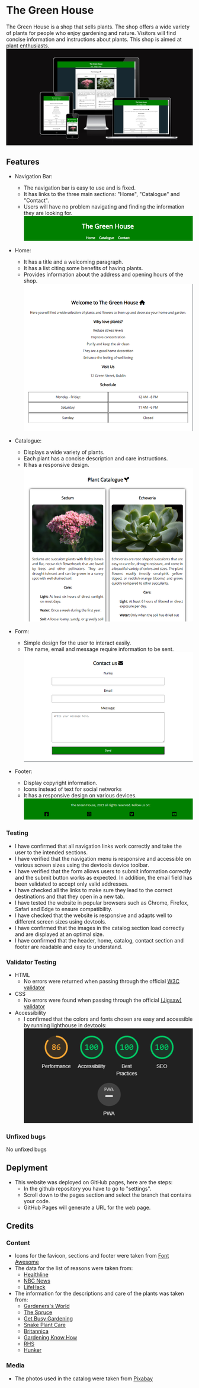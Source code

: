 # The Green House
The Green House is a shop that sells plants. The shop offers a wide variety of plants for people who enjoy gardening and nature. 
Visitors will find concise information and instructions about plants. This shop is aimed at plant enthusiasts.
![The Green House in several screen sizes](assets/images/image-6.png)
## Features
- Navigation Bar:
    - The navigation bar is easy to use and is fixed.
    - It has links to the three main sections: "Home", "Catalogue" and "Contact".
    - Users will have no problem navigating and finding the information they are looking for.
    ![Navigation Bar](assets/images/image.png)

- Home:
    - It has a title and a welcoming paragraph.
    - It has a list citing some benefits of having plants.
    - Provides information about the address and opening hours of the shop.
    ![Home](assets/images/image-1.png)

- Catalogue: 
    - Displays a wide variety of plants.
    - Each plant has a concise description and care instructions.
    - It has a responsive design.
    ![Catalogue](assets/images/image-2.png)

- Form:
    - Simple design for the user to interact easily.
    - The name, email and message require information to be sent.
    ![Form](assets/images/image-3.png)

- Footer: 
    - Display copyright information.
    - Icons instead of text for social networks
    - It has a responsive design on various devices. 
    ![Footer](assets/images/image-4.png)

### Testing
- I have confirmed that all navigation links work correctly and take the user to the intended sections.
- I have verified that the navigation menu is responsive and accessible on various screen sizes using the devtools device toolbar.
- I have verified that the form allows users to submit information correctly and the submit button works as expected. In addition, the email field has been validated to accept only valid addresses.
- I have checked all the links to make sure they lead to the correct destinations and that they open in a new tab.
- I have tested the website in popular browsers such as Chrome, Firefox, Safari and Edge to ensure compatibility.
- I have checked that the website is responsive and adapts well to different screen sizes using devtools.
- I have confirmed that the images in the catalog section load correctly and are displayed at an optimal size.
- I have confirmed that the header, home, catalog, contact section and footer are readable and easy to understand.

### Validator Testing
- HTML
    - No errors were returned when passing through the official [W3C validator](https://validator.w3.org/nu/?doc=https%3A%2F%2Flsverry.github.io%2FThe-Green-House%2F)
- CSS
    - No errors were found when passing through the official [(Jigsaw) validator](https://jigsaw.w3.org/css-validator/validator)
- Accessibility 
    - I confirmed that the colors and fonts chosen are easy and accessible by running lighthouse in devtools:
    ![Lighthouse test](assets/images/image-5.png)

### Unfixed bugs
No unfixed bugs

## Deplyment
- This website was deployed on GitHub pages, here are the steps:
    - In the github repository you have to go to "settings".
    - Scroll down to the pages section and select the branch that contains your code.
    - GitHub Pages will generate a URL for the web page.
  
## Credits

### Content
- Icons for the favicon, sections and footer were taken from [Font Awesome](https://fontawesome.com/)
- The data for the list of reasons were taken from:
    - [Healthline](https://www.healthline.com/)
    - [NBC News](https://www.nbcnews.com/better)
    - [LifeHack](https://www.lifehack.org/)  
- The information for the descriptions and care of the plants was taken from:
    - [Gardeners's World](https://www.gardenersworldmagazine.nl/)
    - [The Spruce](https://www.thespruce.com/) 
    - [Get Busy Gardening](https://getbusygardening.com/)
    - [Snake Plant Care](https://snakeplantcare.com/)
    - [Britannica](https://www.britannica.com/)
    - [Gardening Know How](https://www.gardeningknowhow.com/)
    - [RHS](https://www.rhs.org.uk/)
    - [Hunker](https://www.hunker.com/)


### Media
- The photos used in the catalog were taken from [Pixabay](https://pixabay.com/)